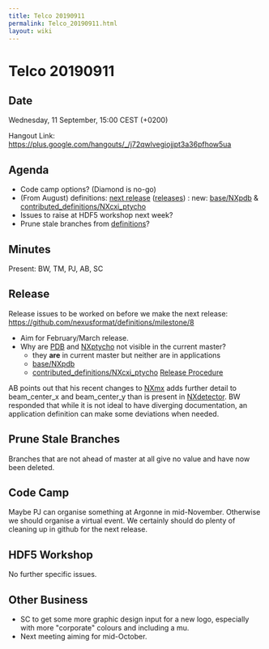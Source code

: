 ```yaml
---
title: Telco 20190911
permalink: Telco_20190911.html
layout: wiki
---
```

Telco 20190911
==============

Date
----

Wednesday, 11 September, 15:00 CEST (+0200)

<!-- end of autogeneration -->

Hangout Link:
<https://plus.google.com/hangouts/_/j72qwlvegiojjpt3a36pfhow5ua>

Agenda
------
   * Code camp options? (Diamond is no-go)
   * (From August) definitions: [next release](https://github.com/nexusformat/definitions/milestone/8) ([releases](https://github.com/nexusformat/definitions/releases)) : new: [base/NXpdb](https://github.com/nexusformat/definitions/blob/master/base_classes/NXpdb.nxdl.xml) & [contributed_definitions/NXcxi_ptycho](https://github.com/nexusformat/definitions/blob/master/contributed_definitions/NXcxi_ptycho.nxdl.xml)
   * Issues to raise at HDF5 workshop next week?
   * Prune stale branches from [definitions](https://github.com/nexusformat/definitions/branches/stale)?

Minutes
------

Present: BW, TM, PJ, AB, SC


Release
-------
Release issues to be worked on before we make the next release:
https://github.com/nexusformat/definitions/milestone/8
   * Aim for February/March release.
   * Why are [PDB](https://github.com/nexusformat/definitions/pull/614/files) and [NXptycho](https://github.com/nexusformat/definitions/pull/628/files) not visible in the current master?
     - they **are** in current master but neither are in applications
     - [base/NXpdb](https://github.com/nexusformat/definitions/blob/master/base_classes/NXpdb.nxdl.xml)
     - [contributed_definitions/NXcxi_ptycho](https://github.com/nexusformat/definitions/blob/master/contributed_definitions/NXcxi_ptycho.nxdl.xml)
[Release Procedure](https://github.com/nexusformat/definitions/wiki/Release-Procedure)

AB points out that his recent changes to [NXmx](https://github.com/nexusformat/definitions/commit/6e837341abbe3f61a68b65f6d441f9f77c4228de) adds further detail to beam_center_x and beam_center_y than is present in [NXdetector](https://manual.nexusformat.org/classes/base_classes/NXdetector.html). BW responded that while it is not ideal to have diverging documentation, an application definition can make some deviations when needed.
   
Prune Stale Branches
------
Branches that are not ahead of master at all give no value and have now been deleted.

Code Camp
------
Maybe PJ can organise something at Argonne in mid-November. Otherwise we should organise a virtual event. We certainly should do plenty of cleaning up in github for the next release.

HDF5 Workshop
---------
No further specific issues.

Other Business
--------
   * SC to get some more graphic design input for a new logo, especially with more "corporate" colours and including a mu.
   * Next meeting aiming for mid-October.
   



